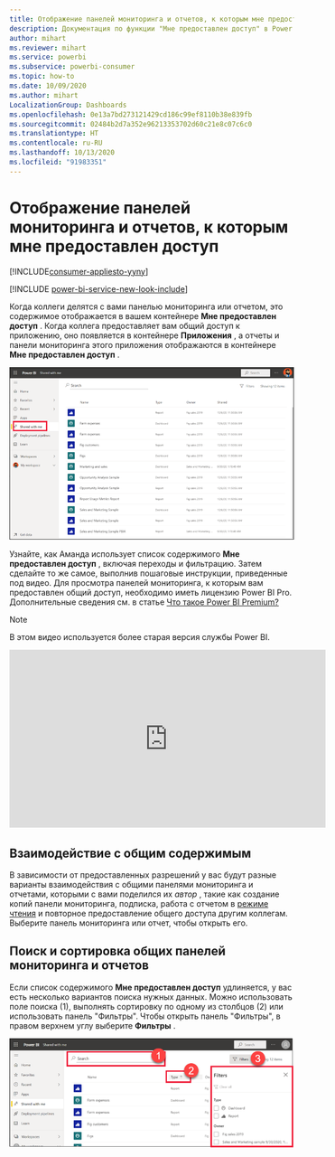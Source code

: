 ```yaml
---
title: Отображение панелей мониторинга и отчетов, к которым мне предоставлен доступ
description: Документация по функции "Мне предоставлен доступ" в Power BI
author: mihart
ms.reviewer: mihart
ms.service: powerbi
ms.subservice: powerbi-consumer
ms.topic: how-to
ms.date: 10/09/2020
ms.author: mihart
LocalizationGroup: Dashboards
ms.openlocfilehash: 0e13a7bd273121429cd186c99ef8110b38e839fb
ms.sourcegitcommit: 02484b2d7a352e96213353702d60c21e8c07c6c0
ms.translationtype: HT
ms.contentlocale: ru-RU
ms.lasthandoff: 10/13/2020
ms.locfileid: "91983351"
---
```

# <a name="display-the-dashboards-and-reports-that-have-been-shared-with-me"></a>Отображение панелей мониторинга и отчетов, к которым мне предоставлен доступ

[!INCLUDE[consumer-appliesto-yyny](../includes/consumer-appliesto-yyny.md)]

[!INCLUDE [power-bi-service-new-look-include](../includes/power-bi-service-new-look-include.md)]

Когда коллеги делятся с вами панелью мониторинга или отчетом, это содержимое отображается в вашем контейнере **Мне предоставлен доступ** . Когда коллега предоставляет вам общий доступ к приложению, оно появляется в контейнере **Приложения** , а отчеты и панели мониторинга этого приложения отображаются в контейнере **Мне предоставлен доступ** .   

![Значок "Предоставить общий доступ"](./media/end-user-shared-with-me/power-bi-shared-with-me.png)

Узнайте, как Аманда использует список содержимого **Мне предоставлен доступ** , включая переходы и фильтрацию. Затем сделайте то же самое, выполнив пошаговые инструкции, приведенные под видео. Для просмотра панелей мониторинга, к которым вам предоставлен общий доступ, необходимо иметь лицензию Power BI Pro. Дополнительные сведения см. в статье [Что такое Power BI Premium?](../admin/service-premium-what-is.md)
    

> [!NOTE]
> В этом видео используется более старая версия службы Power BI.
    

<iframe width="560" height="315" src="https://www.youtube.com/embed/G26dr2PsEpk" frameborder="0" allowfullscreen></iframe>

## <a name="interact-with-shared-content"></a>Взаимодействие с общим содержимым

В зависимости от предоставленных разрешений у вас будут разные варианты взаимодействия с общими панелями мониторинга и отчетами, которыми с вами поделился их *автор* , такие как создание копий панели мониторинга, подписка, работа с отчетом в [режиме чтения](end-user-reading-view.md) и повторное предоставление общего доступа другим коллегам. Выберите панель мониторинга или отчет, чтобы открыть его.


## <a name="search-and-sort-shared-dashboards-and-reports"></a>Поиск и сортировка общих панелей мониторинга и отчетов
Если список содержимого **Мне предоставлен доступ** удлиняется, у вас есть несколько вариантов поиска нужных данных. Можно использовать поле поиска (1), выполнять сортировку по одному из столбцов (2) или использовать панель "Фильтры". Чтобы открыть панель "Фильтры", в правом верхнем углу выберите **Фильтры** .    

![Владелец панели мониторинга и поиск](./media/end-user-shared-with-me/power-bi-filter.png)
